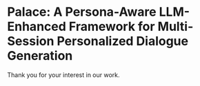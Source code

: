 # Palace: A Persona-Aware LLM-Enhanced Framework for Multi-Session Personalized Dialogue Generation

Thank you for your interest in our work.


